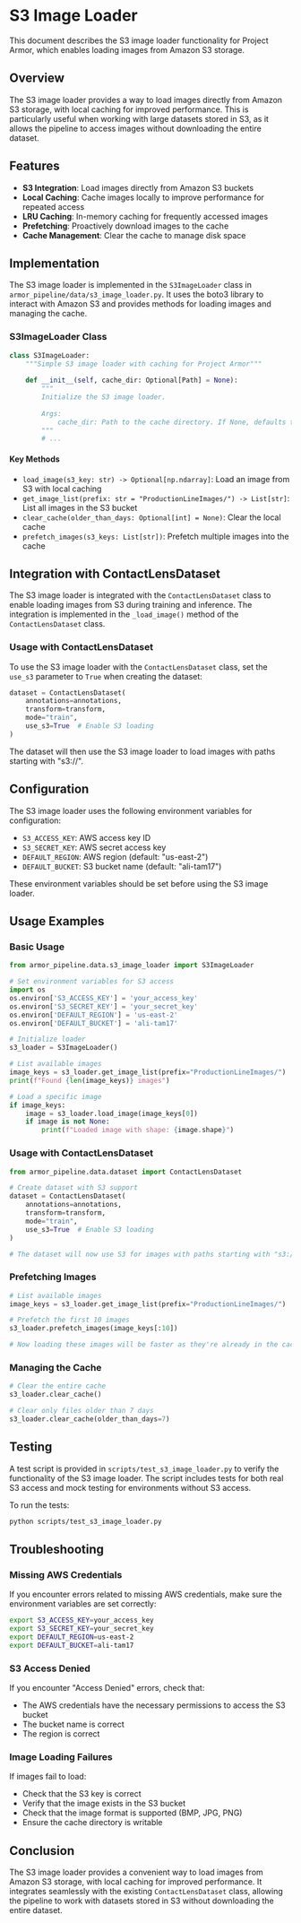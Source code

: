 # S3 Image Loader

This document describes the S3 image loader functionality for Project Armor, which enables loading images from Amazon S3 storage.

## Overview

The S3 image loader provides a way to load images directly from Amazon S3 storage, with local caching for improved performance. This is particularly useful when working with large datasets stored in S3, as it allows the pipeline to access images without downloading the entire dataset.

## Features

- **S3 Integration**: Load images directly from Amazon S3 buckets
- **Local Caching**: Cache images locally to improve performance for repeated access
- **LRU Caching**: In-memory caching for frequently accessed images
- **Prefetching**: Proactively download images to the cache
- **Cache Management**: Clear the cache to manage disk space

## Implementation

The S3 image loader is implemented in the `S3ImageLoader` class in `armor_pipeline/data/s3_image_loader.py`. It uses the boto3 library to interact with Amazon S3 and provides methods for loading images and managing the cache.

### S3ImageLoader Class

```python
class S3ImageLoader:
    """Simple S3 image loader with caching for Project Armor"""
    
    def __init__(self, cache_dir: Optional[Path] = None):
        """
        Initialize the S3 image loader.
        
        Args:
            cache_dir: Path to the cache directory. If None, defaults to './s3_cache'
        """
        # ...
```

#### Key Methods

- `load_image(s3_key: str) -> Optional[np.ndarray]`: Load an image from S3 with local caching
- `get_image_list(prefix: str = "ProductionLineImages/") -> List[str]`: List all images in the S3 bucket
- `clear_cache(older_than_days: Optional[int] = None)`: Clear the local cache
- `prefetch_images(s3_keys: List[str])`: Prefetch multiple images into the cache

## Integration with ContactLensDataset

The S3 image loader is integrated with the `ContactLensDataset` class to enable loading images from S3 during training and inference. The integration is implemented in the `_load_image()` method of the `ContactLensDataset` class.

### Usage with ContactLensDataset

To use the S3 image loader with the `ContactLensDataset` class, set the `use_s3` parameter to `True` when creating the dataset:

```python
dataset = ContactLensDataset(
    annotations=annotations,
    transform=transform,
    mode="train",
    use_s3=True  # Enable S3 loading
)
```

The dataset will then use the S3 image loader to load images with paths starting with "s3://".

## Configuration

The S3 image loader uses the following environment variables for configuration:

- `S3_ACCESS_KEY`: AWS access key ID
- `S3_SECRET_KEY`: AWS secret access key
- `DEFAULT_REGION`: AWS region (default: "us-east-2")
- `DEFAULT_BUCKET`: S3 bucket name (default: "ali-tam17")

These environment variables should be set before using the S3 image loader.

## Usage Examples

### Basic Usage

```python
from armor_pipeline.data.s3_image_loader import S3ImageLoader

# Set environment variables for S3 access
import os
os.environ['S3_ACCESS_KEY'] = 'your_access_key'
os.environ['S3_SECRET_KEY'] = 'your_secret_key'
os.environ['DEFAULT_REGION'] = 'us-east-2'
os.environ['DEFAULT_BUCKET'] = 'ali-tam17'

# Initialize loader
s3_loader = S3ImageLoader()

# List available images
image_keys = s3_loader.get_image_list(prefix="ProductionLineImages/")
print(f"Found {len(image_keys)} images")

# Load a specific image
if image_keys:
    image = s3_loader.load_image(image_keys[0])
    if image is not None:
        print(f"Loaded image with shape: {image.shape}")
```

### Usage with ContactLensDataset

```python
from armor_pipeline.data.dataset import ContactLensDataset

# Create dataset with S3 support
dataset = ContactLensDataset(
    annotations=annotations,
    transform=transform,
    mode="train",
    use_s3=True  # Enable S3 loading
)

# The dataset will now use S3 for images with paths starting with "s3://"
```

### Prefetching Images

```python
# List available images
image_keys = s3_loader.get_image_list(prefix="ProductionLineImages/")

# Prefetch the first 10 images
s3_loader.prefetch_images(image_keys[:10])

# Now loading these images will be faster as they're already in the cache
```

### Managing the Cache

```python
# Clear the entire cache
s3_loader.clear_cache()

# Clear only files older than 7 days
s3_loader.clear_cache(older_than_days=7)
```

## Testing

A test script is provided in `scripts/test_s3_image_loader.py` to verify the functionality of the S3 image loader. The script includes tests for both real S3 access and mock testing for environments without S3 access.

To run the tests:

```bash
python scripts/test_s3_image_loader.py
```

## Troubleshooting

### Missing AWS Credentials

If you encounter errors related to missing AWS credentials, make sure the environment variables are set correctly:

```bash
export S3_ACCESS_KEY=your_access_key
export S3_SECRET_KEY=your_secret_key
export DEFAULT_REGION=us-east-2
export DEFAULT_BUCKET=ali-tam17
```

### S3 Access Denied

If you encounter "Access Denied" errors, check that:
- The AWS credentials have the necessary permissions to access the S3 bucket
- The bucket name is correct
- The region is correct

### Image Loading Failures

If images fail to load:
- Check that the S3 key is correct
- Verify that the image exists in the S3 bucket
- Check that the image format is supported (BMP, JPG, PNG)
- Ensure the cache directory is writable

## Conclusion

The S3 image loader provides a convenient way to load images from Amazon S3 storage, with local caching for improved performance. It integrates seamlessly with the existing `ContactLensDataset` class, allowing the pipeline to work with datasets stored in S3 without downloading the entire dataset.
